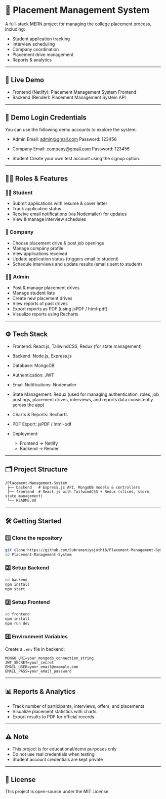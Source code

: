 # 📌 Placement Management System

A full-stack MERN project for managing the college placement process, including:

* Student application tracking
* Interview scheduling
* Company coordination
* Placement drive management
* Reports & analytics

---

## 🚀 Live Demo

* Frontend (Netlify): Placement Management System Frontend
* Backend (Render): Placement Management System API

---

## 🔑 Demo Login Credentials

You can use the following demo accounts to explore the system:

* Admin
  Email: [admin@gmail.com](mailto:admin@gmail.com)
  Password: 123456

* Company
  Email: [company@gmail.com](mailto:company@gmail.com)
  Password: 123456

* Student
  Create your own test account using the signup option.

---

## 👨‍💻 Roles & Features

### 🧑‍🎓 Student

* Submit applications with resume & cover letter
* Track application status
* Receive email notifications (via Nodemailer) for updates
* View & manage interview schedules

### 🏢 Company

* Choose placement drive & post job openings
* Manage company profile
* View applications received
* Update application status (triggers email to student)
* Schedule interviews and update results (emails sent to student)

### 👨‍💼 Admin

* Post & manage placement drives
* Manage student lists
* Create new placement drives
* View reports of past drives
* Export reports as PDF (using jsPDF / html-pdf)
* Visualize reports using Recharts

---

## ⚙️ Tech Stack

* Frontend: React.js, TailwindCSS, Redux (for state management)
* Backend: Node.js, Express.js
* Database: MongoDB
* Authentication: JWT
* Email Notifications: Nodemailer
* State Management: Redux (used for managing authentication, roles, job postings, placement drives, interviews, and reports data consistently across the app)
* Charts & Reports: Recharts
* PDF Export: jsPDF / html-pdf
* Deployment:

  * Frontend → Netlify
  * Backend → Render

---

## 🗂️ Project Structure

```
/Placement-Management-System
 ├── backend   # Express.js API, MongoDB models & controllers
 ├── frontend  # React.js with TailwindCSS + Redux (slices, store, state management)
 └── README.md
```

---

## 🛠️ Getting Started

### 1️⃣ Clone the repository

```bash
git clone https://github.com/Subramaniyajothi6/Placement-Management-System.git
cd Placement-Management-System
```

### 2️⃣ Setup Backend

```bash
cd backend
npm install
npm start
```

### 3️⃣ Setup Frontend

```bash
cd frontend
npm install
npm run dev
```

### 4️⃣ Environment Variables

Create a `.env` file in backend:

```env
MONGO_URI=your_mongodb_connection_string
JWT_SECRET=your_secret
EMAIL_USER=your_email@example.com
EMAIL_PASS=your_email_password
```

---

## 📊 Reports & Analytics

* Track number of participants, interviews, offers, and placements
* Visualize placement statistics with charts
* Export results to PDF for official records

---



## ⚠️ Note

* This project is for educational/demo purposes only
* Do not use real credentials when testing
* Student account credentials are kept private

---

## 📜 License

This project is open-source under the MIT License.
